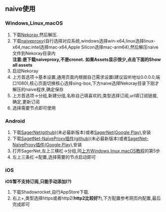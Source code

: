 ## naive使用   
  
### Windows,Linux,macOS
1. 下载[Nekoray](https://github.com/MatsuriDayo/nekoray/releases),然后解压.
2. 下载[naiveproxy](https://github.com/klzgrad/naiveproxy/releases)(自行选择对应系统,windows选择win-x64,linux选择linux-x64,mac:intel选择mac-x64,Apple Silicon选择mac-arm64),然后解压naive文件到Nekoray目录内  
**注意:是下载naiveproxy,不是cronet.**
**如果Assets显示很少,点击下面的Show all assets**
3. 启动Nekoray
4. 上方首选项->基本设置,通用页面内根据自己需求设置(建议监听地址0.0.0.0,端口1080),核心页面切换核心选择sing-box,下方naive选择Nekoray目录下刚才解压的naive程序,确定保存
5. 上方首选项->分组,新建分组,名称自己填喜欢的,类型选择订阅,url填订阅链接,确定,更新订阅
6. 选择需要节点即可使用    
    
### Android
1. 下载[SagerNet(github)](https://github.com/SagerNet/SagerNet/releases/download/0.8.1-rc02/SN-0.8.1-rc02-arm64-v8a.apk)(未必最新版本)或者[SagerNet(Google Play)](https://play.google.com/store/apps/details?id=io.nekohasekai.sagernet),安装
2. 下载[SagetNet-NaïveProxy插件(github)](https://github.com/SagerNet/SagerNet/releases/download/naive-plugin-106.0.5249.91-1/naive-plugin-106.0.5249.91-1-arm64-v8a.apk)(未必最新版本)或者[SagetNet-NaïveProxy插件(Google Play)](https://play.google.com/store/apps/details?id=io.nekohasekai.sagernet.plugin.naive),安装
3. 打开SagerNet,左上三横杠->分组,同[上方Windows,linux,macOS教程](#windowslinuxmacos)的第5步
4. 左上三条杠->配置,选择需要的节点启动即可   
   
### iOS
**iOS暂不支持订阅,只能手动添加(?)**  
1. 下载Shadowrocket,自行AppStore下载.
2. 右上+,类型选择https或者http2(**http2比较好?**),下方配置参考网页内配置,最后完成即可
